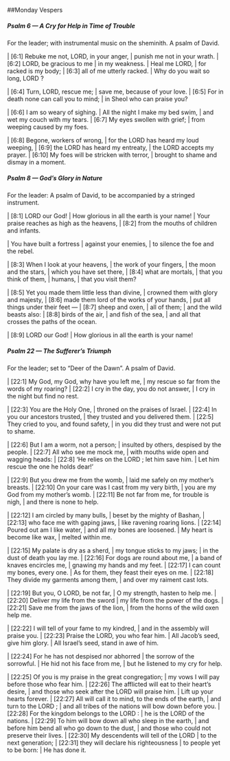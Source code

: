 ##Monday Vespers

##### Psalm 6 — A Cry for Help in Time of Trouble #####

For the leader; with instrumental music on the sheminith. A psalm of David.

|   [6:1] Rebuke me not, LORD, in your anger,
|    punish me not in your wrath.
|   [6:2] LORD, be gracious to me
|    in my weakness.
|  Heal me LORD,
|    for racked is my body;
|   [6:3] all of me utterly racked.
|    Why do you wait so long, LORD ?

|   [6:4] Turn, LORD, rescue me;
|    save me, because of your love.
|   [6:5] For in death none can call you to mind;
|    in Sheol who can praise you?

|   [6:6] I am so weary of sighing.
|    All the night I make my bed swim,
|    and wet my couch with my tears.
|   [6:7] My eyes swollen with grief;
|    from weeping caused by my foes.

|   [6:8] Begone, workers of wrong,
|    for the LORD has heard my loud weeping,
|   [6:9] the LORD has heard my entreaty,
|    the LORD accepts my prayer.
|   [6:10] My foes will be stricken with terror,
|    brought to shame and dismay in a moment.

##### Psalm 8 — God’s Glory in Nature #####

For the leader: A psalm of David, to be accompanied by a stringed instrument.

|   [8:1] LORD our God!
|    How glorious in all the earth is your name!
|  Your praise reaches as high as the heavens,
|     [8:2] from the mouths of children and infants.

|  You have built a fortress
|    against your enemies,
|  to silence the foe and the rebel.

|   [8:3] When I look at your heavens,
|    the work of your fingers,
|  the moon and the stars,
|    which you have set there,
|   [8:4] what are mortals,
|    that you think of them,
|  humans,
|    that you visit them?

|   [8:5] Yet you made them little less than divine,
|    crowned them with glory and majesty,
|   [8:6] made them lord of the works of your hands,
|    put all things under their feet —
|   [8:7] sheep and oxen,
|    all of them;
|  and the wild beasts also:
|     [8:8] birds of the air,
|    and fish of the sea,
|    and all that crosses the paths of the ocean.

|   [8:9] LORD our God!
|    How glorious in all the earth is your name!

##### Psalm 22 — The Sufferer’s Triumph #####

For the leader; set to “Deer of the Dawn”. A psalm of David.

|   [22:1] My God, my God, why have you left me,
|    my rescue so far from the words of my roaring?
|   [22:2] I cry in the day, you do not answer,
|  I cry in the night but find no rest.

|   [22:3] You are the Holy One,
|    throned on the praises of Israel.
|   [22:4] In you our ancestors trusted,
|    they trusted and you delivered them.
|   [22:5] They cried to you, and found safety,
|    in you did they trust and were not put to shame.

|   [22:6] But I am a worm, not a person;
|    insulted by others, despised by the people.
|   [22:7] All who see me mock me,
|    with mouths wide open and wagging heads:
|   [22:8] ‘He relies on the LORD ; let him save him.
|    Let him rescue the one he holds dear!’

|   [22:9] But you drew me from the womb,
|    laid me safely on my mother’s breasts.
|   [22:10] On your care was I cast from my very birth,
|    you are my God from my mother’s womb.
|   [22:11] Be not far from me, for trouble is nigh,
|  and there is none to help.

|   [22:12] I am circled by many bulls,
|    beset by the mighty of Bashan,
|   [22:13] who face me with gaping jaws,
|    like ravening roaring lions.
|   [22:14] Poured out am I like water,
|    and all my bones are loosened.
|  My heart is become like wax,
|    melted within me.

|   [22:15] My palate is dry as a sherd,
|    my tongue sticks to my jaws;
|    in the dust of death you lay me.
|   [22:16] For dogs are round about me,
|    a band of knaves encircles me,
|    gnawing my hands and my feet.
|   [22:17] I can count my bones, every one.
|    As for them, they feast their eyes on me.
|   [22:18] They divide my garments among them,
|    and over my raiment cast lots.

|   [22:19] But you, O LORD, be not far,
|    O my strength, hasten to help me.
|   [22:20] Deliver my life from the sword
|    my life from the power of the dogs.
|   [22:21] Save me from the jaws of the lion,
|    from the horns of the wild oxen help me.

|   [22:22] I will tell of your fame to my kindred,
|    and in the assembly will praise you.
|   [22:23] Praise the LORD, you who fear him.
|    All Jacob’s seed, give him glory.
|    All Israel’s seed, stand in awe of him.

|   [22:24] For he has not despised nor abhorred
|    the sorrow of the sorrowful.
|  He hid not his face from me,
|    but he listened to my cry for help.

|   [22:25] Of you is my praise in the great congregation;
|    my vows I will pay before those who fear him.
|   [22:26] The afflicted will eat to their heart’s desire,
|    and those who seek after the LORD will praise him.
|    Lift up your hearts forever.
|   [22:27] All will call it to mind, to the ends of the earth,
|    and turn to the LORD ;
|  and all tribes of the nations will bow down before you.
|   [22:28] For the kingdom belongs to the LORD :
|    he is the LORD of the nations.
|   [22:29] To him will bow down all who sleep in the earth,
|    and before him bend all who go down to the dust,
|    and those who could not preserve their lives.
|   [22:30] My descendents will tell of the LORD
|     to the next generation;
|   [22:31] they will declare his righteousness
|    to people yet to be born:
|    He has done it.

